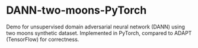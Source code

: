 # DANN-two-moons-PyTorch
Demo for unsupervised domain adversarial neural network (DANN) using two moons synthetic dataset. Implemented in PyTorch, compared to ADAPT (TensorFlow) for correctness.
